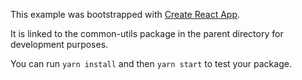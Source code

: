 This example was bootstrapped with [Create React App](https://github.com/facebook/create-react-app).

It is linked to the common-utils package in the parent directory for development purposes.

You can run `yarn install` and then `yarn start` to test your package.
